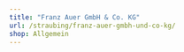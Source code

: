 ```yaml
---
title: "Franz Auer GmbH & Co. KG"
url: /straubing/franz-auer-gmbh-und-co-kg/
shop: Allgemein
---
```

